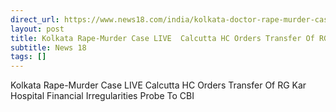```yaml
---
direct_url: https://www.news18.com/india/kolkata-doctor-rape-murder-case-live-updates-rg-kar-medical-college-sandip-ghosh-polygraph-tests-cbi-doctors-protest-news-23-august-2024-liveblog-liveblog-9024674.html
layout: post
title: Kolkata Rape-Murder Case LIVE  Calcutta HC Orders Transfer Of RG Kar Hospital  Financial Irregularities  Probe To CBI
subtitle: News 18
tags: []
---
```


Kolkata Rape-Murder Case LIVE  Calcutta HC Orders Transfer Of RG Kar Hospital  Financial Irregularities  Probe To CBI
